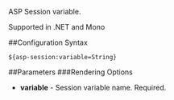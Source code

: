 ASP Session variable. 

Supported in .NET and Mono

##Configuration Syntax
```
${asp-session:variable=String}
```

##Parameters
###Rendering Options
* **variable** - Session variable name. Required.
